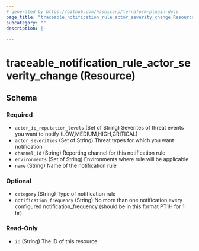 ```yaml
---
# generated by https://github.com/hashicorp/terraform-plugin-docs
page_title: "traceable_notification_rule_actor_severity_change Resource - terraform-provider-traceable"
subcategory: ""
description: |-
  
---
```


# traceable_notification_rule_actor_severity_change (Resource)





<!-- schema generated by tfplugindocs -->
## Schema

### Required

- `actor_ip_reputation_levels` (Set of String) Severites of threat events you want to notify (LOW,MEDIUM,HIGH,CRITICAL)
- `actor_severities` (Set of String) Threat types for which you want notification
- `channel_id` (String) Reporting channel for this notification rule
- `environments` (Set of String) Environments where rule will be applicable
- `name` (String) Name of the notification rule

### Optional

- `category` (String) Type of notification rule
- `notification_frequency` (String) No more than one notification every configured notification_frequency (should be in this format PT1H for 1 hr)

### Read-Only

- `id` (String) The ID of this resource.
